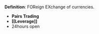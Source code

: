 **Definition**: FOReign EXchange of currencies.

- **Pairs Trading**
- **[[Leverage]]** 
- 24hours open
